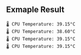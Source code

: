 
## Exmaple Result
```
🌡️ CPU Temperature: 39.15°C
🌡️ CPU Temperature: 38.60°C
🌡️ CPU Temperature: 39.15°C
🌡️ CPU Temperature: 39.15°C
```
